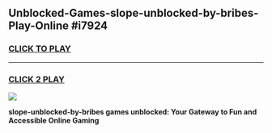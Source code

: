 
## Unblocked-Games-slope-unblocked-by-bribes-Play-Online #i7924
<h3>
<a href="https://news.freeplayer.one?title=slope-unblocked-by-bribes&ref=3">CLICK TO PLAY</a></h3>
<hr>

<h3>
<a href="https://news.freeplayer.one?title=slope-unblocked-by-bribes&ref=3">CLICK 2 PLAY</a>
  
</h3>

<a href="https://news.freeplayer.one?title=slope-unblocked-by-bribes&ref=3"><img src="https://clearcache.store/games.png"></a>


**slope-unblocked-by-bribes games unblocked: Your Gateway to Fun and Accessible Online Gaming**
